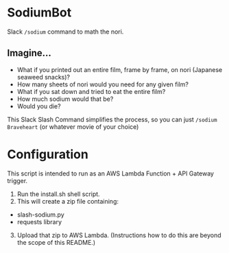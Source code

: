 # SodiumBot
Slack `/sodium` command to math the nori.

## Imagine...
- What if you printed out an entire film, frame by frame, on nori (Japanese seaweed snacks)?
- How many sheets of nori would you need for any given film?
- What if you sat down and tried to eat the entire film?
- How much sodium would that be?
- Would you die?

This Slack Slash Command simplifies the process, so you can just `/sodium Braveheart` (or whatever movie of your choice)

# Configuration
This script is intended to run as an AWS Lambda Function + API Gateway trigger.

1. Run the install.sh shell script.
2. This will create a zip file containing:
- slash-sodium.py
- requests library

3. Upload that zip to AWS Lambda. (Instructions how to do this are beyond the scope of this README.)
